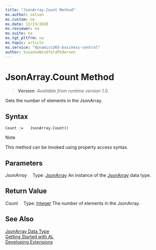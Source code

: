 ```yaml
---
title: "JsonArray.Count Method"
ms.author: solsen
ms.custom: na
ms.date: 11/23/2020
ms.reviewer: na
ms.suite: na
ms.tgt_pltfrm: na
ms.topic: article
ms.service: "dynamics365-business-central"
author: SusanneWindfeldPedersen
---
```

[//]: # (START>DO_NOT_EDIT)
[//]: # (IMPORTANT:Do not edit any of the content between here and the END>DO_NOT_EDIT.)
[//]: # (Any modifications should be made in the .xml files in the ModernDev repo.)
# JsonArray.Count Method
> **Version**: _Available from runtime version 1.0._

Gets the number of elements in the JsonArray.


## Syntax
```
Count :=   JsonArray.Count()
```
> [!NOTE]
> This method can be invoked using property access syntax.

## Parameters
*JsonArray*
&emsp;Type: [JsonArray](jsonarray-data-type.md)
An instance of the [JsonArray](jsonarray-data-type.md) data type.

## Return Value
*Count*
&emsp;Type: [Integer](../integer/integer-data-type.md)
The number of elements in the JsonArray.


[//]: # (IMPORTANT: END>DO_NOT_EDIT)
## See Also
[JsonArray Data Type](jsonarray-data-type.md)  
[Getting Started with AL](../../devenv-get-started.md)  
[Developing Extensions](../../devenv-dev-overview.md)